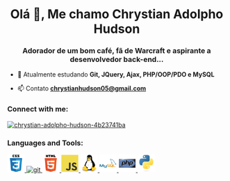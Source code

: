 <h1 align="center">Olá 👋, Me chamo Chrystian Adolpho Hudson</h1>
<h3 align="center">Adorador de um bom café, fã de Warcraft e aspirante a desenvolvedor back-end...</h3>

- 🌱 Atualmente estudando **Git, JQuery, Ajax, PHP/OOP/PDO e MySQL**

- 📫 Contato **chrystianhudson05@gmail.com**

<h3 align="left">Connect with me:</h3>
<p align="left">
<a href="https://linkedin.com/in/chrystian-adolpho-hudson-4b23741ba" target="blank"><img align="center" src="https://img.shields.io/badge/LinkedIn-0077B5?style=for-the-badge&logo=linkedin&logoColor=white" alt="chrystian-adolpho-hudson-4b23741ba" height="30" width="100" /></a>
</p>

<h3 align="left">Languages and Tools:</h3>
<p align="left"> <a href="https://www.w3schools.com/css/" target="_blank"> <img src="https://raw.githubusercontent.com/devicons/devicon/master/icons/css3/css3-original-wordmark.svg" alt="css3" width="40" height="40"/> </a> <a href="https://git-scm.com/" target="_blank"> <img src="https://www.vectorlogo.zone/logos/git-scm/git-scm-icon.svg" alt="git" width="40" height="40"/> </a> <a href="https://www.w3.org/html/" target="_blank"> <img src="https://raw.githubusercontent.com/devicons/devicon/master/icons/html5/html5-original-wordmark.svg" alt="html5" width="40" height="40"/> </a> <a href="https://developer.mozilla.org/en-US/docs/Web/JavaScript" target="_blank"> <img src="https://raw.githubusercontent.com/devicons/devicon/master/icons/javascript/javascript-original.svg" alt="javascript" width="40" height="40"/> </a> <a href="https://www.linux.org/" target="_blank"> <img src="https://raw.githubusercontent.com/devicons/devicon/master/icons/linux/linux-original.svg" alt="linux" width="40" height="40"/> </a> <a href="https://www.mysql.com/" target="_blank"> <img src="https://raw.githubusercontent.com/devicons/devicon/master/icons/mysql/mysql-original-wordmark.svg" alt="mysql" width="40" height="40"/> </a> <a href="https://www.php.net" target="_blank"> <img src="https://raw.githubusercontent.com/devicons/devicon/master/icons/php/php-original.svg" alt="php" width="40" height="40"/> </a> <a href="https://www.python.org" target="_blank"> <img src="https://raw.githubusercontent.com/devicons/devicon/master/icons/python/python-original.svg" alt="python" width="40" height="40"/> </a> </p>

